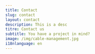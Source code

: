 ```yaml
---
title: Contact
slug: contact
layout: contact
description: This is a desc
titre: Contact us
subtitle: You have a project in mind?
image: /img/cable-management.jpg
i18nlanguage: en
---
```


